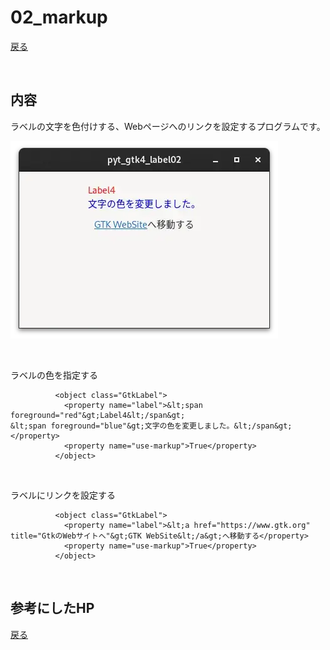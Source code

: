 # 02_markup

[戻る](../README.md)

<br>

## 内容 

ラベルの文字を色付けする、Webページへのリンクを設定するプログラムです。  

![pic](../data/pyt_gtk4_label02.webp)

<br>

ラベルの色を指定する

```
          <object class="GtkLabel">
            <property name="label">&lt;span foreground="red"&gt;Label4&lt;/span&gt;
&lt;span foreground="blue"&gt;文字の色を変更しました。&lt;/span&gt;</property>
            <property name="use-markup">True</property>
          </object>
```

<br>

ラベルにリンクを設定する

```
          <object class="GtkLabel">
            <property name="label">&lt;a href="https://www.gtk.org" title="GtkのWebサイトへ"&gt;GTK WebSite&lt;/a&gt;へ移動する</property>
            <property name="use-markup">True</property>
          </object>
```

<br>

## 参考にしたHP

[戻る](../README.md)
